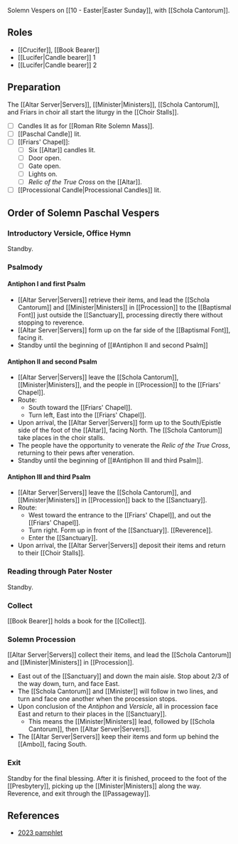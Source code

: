 Solemn Vespers on [[10 - Easter|Easter Sunday]], with [[Schola Cantorum]].

## Roles
- [[Crucifer]], [[Book Bearer]]
- [[Lucifer|Candle bearer]] 1
- [[Lucifer|Candle bearer]] 2

## Preparation
The [[Altar Server|Servers]], [[Minister|Ministers]], [[Schola Cantorum]], and Friars in choir all start the liturgy in the [[Choir Stalls]].

- [ ] Candles lit as for [[Roman Rite Solemn Mass]].
- [ ] [[Paschal Candle]] lit.
- [ ] [[Friars' Chapel]]:
	- [ ] Six [[Altar]] candles lit.
	- [ ] Door open.
	- [ ] Gate open.
	- [ ] Lights on.
	- [ ] _Relic of the True Cross_ on the [[Altar]].
- [ ] [[Processional Candle|Processional Candles]] lit.

## Order of Solemn Paschal Vespers

### Introductory Versicle, Office Hymn
Standby.

### Psalmody

#### Antiphon I and first Psalm
- [[Altar Server|Servers]] retrieve their items, and lead the [[Schola Cantorum]] and [[Minister|Ministers]] in [[Procession]] to the [[Baptismal Font]] just outside the [[Sanctuary]], processing directly there without stopping to reverence.
- [[Altar Server|Servers]] form up on the far side of the [[Baptismal Font]], facing it.
- Standby until the beginning of [[#Antiphon II and second Psalm]]

#### Antiphon II and second Psalm
- [[Altar Server|Servers]] leave the [[Schola Cantorum]], [[Minister|Ministers]], and the people in [[Procession]] to the [[Friars' Chapel]].
- Route:
	- South toward the [[Friars' Chapel]].
	- Turn left, East into the [[Friars' Chapel]].
- Upon arrival, the [[Altar Server|Servers]] form up to the South/Epistle side of the foot of the [[Altar]], facing North. The [[Schola Cantorum]] take places in the choir stalls.
- The people have the opportunity to venerate the _Relic of the True Cross_, returning to their pews after veneration.
- Standby until the beginning of [[#Antiphon III and third Psalm]].

#### Antiphon III and third Psalm
- [[Altar Server|Servers]] leave the [[Schola Cantorum]], and [[Minister|Ministers]] in [[Procession]] back to the [[Sanctuary]].
- Route:
	- West toward the entrance to the [[Friars' Chapel]], and out the [[Friars' Chapel]].
	- Turn right. Form up in front of the [[Sanctuary]]. [[Reverence]].
	- Enter the [[Sanctuary]].
- Upon arrival, the [[Altar Server|Servers]] deposit their items and return to their [[Choir Stalls]].

### Reading through Pater Noster
Standby.

### Collect
[[Book Bearer]] holds a book for the [[Collect]].

### Solemn Procession
[[Altar Server|Servers]] collect their items, and lead the [[Schola Cantorum]] and [[Minister|Ministers]] in [[Procession]].

- East out of the [[Sanctuary]] and down the main aisle. Stop about 2/3 of the way down, turn, and face East.
- The [[Schola Cantorum]] and [[Minister]] will follow in two lines, and turn and face one another when the procession stops.
- Upon conclusion of the _Antiphon_ and _Versicle_, all in procession face East and return to their places in the [[Sanctuary]].
	- This means the [[Minister|Ministers]] lead, followed by [[Schola Cantorum]], then [[Altar Server|Servers]].
- The [[Altar Server|Servers]] keep their items and form up behind the [[Ambo]], facing South.

### Exit
Standby for the final blessing. After it is finished, proceed to the foot of the [[Presbytery]], picking up the [[Minister|Ministers]] along the way. Reverence, and exit through the [[Passageway]].

## References
- [2023 pamphlet](https://svsc.info/wp-content/uploads/Easter-5-Sunday-Vespers-2023.pdf)